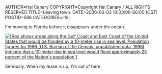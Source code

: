 AUTHOR=Hal Canary
COPYRIGHT=Copyright Hal Canary / ALL RIGHTS RESERVED
TITLE=Leaving town.
DATE=2006-03-03 10:03:00-06:00 (CST)
POSTID=566
CATEGORIES=life;

I'm moving to Florida before it disappears under the ocean.

[![[Red shows areas along the Gulf Coast and East Coast of the United States that would be flooded by a 10-meter rise in sea level. Population figures for 1996 (U.S. Bureau of the Census, unpublished data, 1998) indicate that a 10-meter rise in sea level would flood approximately 25 percent of the Nation's population.]](https://halcanary.org/images/2006-03-03-flooded-10m.png)](http://geochange.er.usgs.gov/pub/poster/sealevel.html)

Seriously. When my lease is up, I'm out of here.
